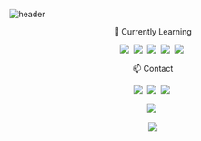 ![header](https://capsule-render.vercel.app/api?type=wave&color=auto&height=280&section=header&text=Jihun&fontSize=95&animation=twinkling)

<p align="center"> 🌱 Currently Learning </p>
<p align="center">
<p align="center">
  <img src="https://img.shields.io/badge/HTML5-007396?style=flat-square&logo=Java&logoColor=white"/></a>&nbsp
  <img src="https://img.shields.io/badge/CSS3-6DB33F?style=flat-square&logo=Spring&logoColor=white"/></a>&nbsp 
  <img src="https://img.shields.io/badge/Javascript-ffb13b?style=flat-square&logo=javascript&logoColor=white"/></a>&nbsp 
  <img src="https://img.shields.io/badge/Typescript-1572B6?style=flat-square&logo=css3&logoColor=white"/></a>&nbsp 
  <img src="https://img.shields.io/badge/React-E6B91E?style=flat-square&logo=MySql&logoColor=white"/></a>&nbsp
</p>


<p align="center"> 📫  Contact </p>
<p align="center">
<a href="https://velog.io/@zeebeck"><img src="https://img.shields.io/badge/velog-1DBF73?style=flat-square&logo=Vimeo&logoColor=white"/></a>&nbsp
<a href="jihunkim101112@gmail.com"><img src="https://img.shields.io/badge/Gmail-d14836?style=flat-square&logo=Gmail&logoColor=white&link=jihunkim101112@gmail.com"/></a>&nbsp
<a href="https://https://zeebeck.github.io/"><img src="https://img.shields.io/badge/githubpages-ff0000?style=flat-square&logo=githubpages&link=https://https://zeebeck.github.io/"/></a>&nbsp

</p>
<p align="center">
<img src="https://github-readme-stats.vercel.app/api?username=zeebeck&show_icons=true"/></a>&nbsp
</p>
<div align=center>
<a href="https://hits.seeyoufarm.com"><img src="https://hits.seeyoufarm.com/api/count/incr/badge.svg?url=https%3A%2F%2Fgithub.com%2Fzeebeck&count_bg=%2332399C&title_bg=%23BEA2A2&icon=&icon_color=%23E7E7E7&title=hits&edge_flat=false"/></a>            
</div>
